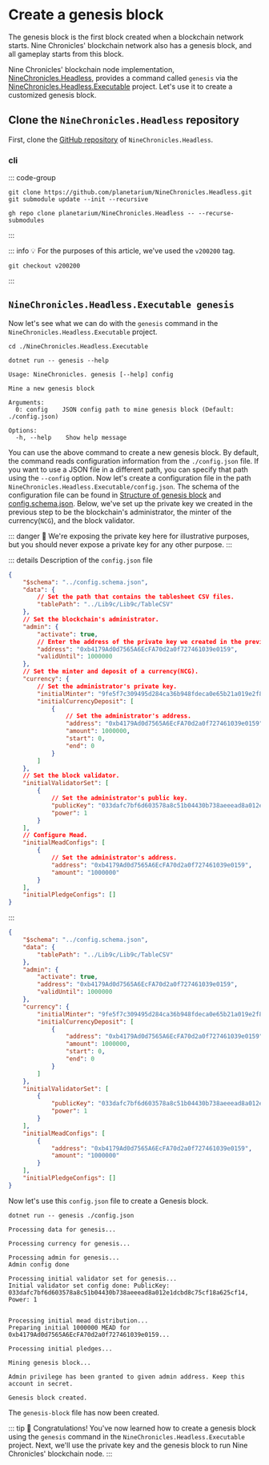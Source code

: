 # Create a genesis block

The genesis block is the first block created when a blockchain network starts. Nine Chronicles' blockchain network also has a genesis block, and all gameplay starts from this block.

Nine Chronicles' blockchain node implementation, [NineChronicles.Headless][nc-headless], provides a command called `genesis` via the [NineChronicles.Headless.Executable][nc-headless-executable] project. Let's use it to create a customized genesis block.

[nc-headless]: https://github.com/planetarium/NineChronicles.Headless
[nc-headless-executable]: https://github.com/planetarium/NineChronicles.Headless/tree/main/NineChronicles.Headless.Executable

## Clone the `NineChronicles.Headless` repository

First, clone the [GitHub repository](https://github.com/planetarium/NineChronicles.Headless) of `NineChronicles.Headless`.

### cli

::: code-group
```shell [git]
git clone https://github.com/planetarium/NineChronicles.Headless.git
git submodule update --init --recursive
```

```shell [gh(GitHub)]
gh repo clone planetarium/NineChronicles.Headless -- --recurse-submodules
```
:::

::: info :bulb:
For the purposes of this article, we've used the `v200200` tag.
```shell
git checkout v200200
```
:::

## `NineChronicles.Headless.Executable genesis`

Now let's see what we can do with the `genesis` command in the `NineChronicles.Headless.Executable` project.

[nc-headless-readme]: https://github.com/planetarium/NineChronicles.Headless?tab=readme-ov-file#create-a-new-genesis-block

```shell
cd ./NineChronicles.Headless.Executable
```
```shell
dotnet run -- genesis --help
```
```console {6}
Usage: NineChronicles. genesis [--help] config

Mine a new genesis block

Arguments:
  0: config    JSON config path to mine genesis block (Default: ./config.json)

Options:
  -h, --help    Show help message
```

You can use the above command to create a new genesis block. By default, the command reads configuration information from the `./config.json` file. If you want to use a JSON file in a different path, you can specify that path using the `--config` option.
Now let's create a configuration file in the path `NineChronicles.Headless.Executable/config.json`. The schema of the configuration file can be found in [Structure of genesis block][structure-of-genesis-block] and [config.schema.json][config-schema-json]. Below, we've set up the private key we created in the previous step to be the blockchain's administrator, the minter of the currency(`NCG`), and the block validator.

[structure-of-genesis-block]: https://github.com/planetarium/NineChronicles.Headless?tab=readme-ov-file#structure-of-genesis-block
[config-schema-json]: https://github.com/planetarium/NineChronicles.Headless/blob/development/config.schema.json

::: danger :rotating_light:
We're exposing the private key here for illustrative purposes, but you should never expose a private key for any other purpose.
:::

::: details Description of the `config.json` file
```json
{
    "$schema": "../config.schema.json",
    "data": {
        // Set the path that contains the tablesheet CSV files.
        "tablePath": "../Lib9c/Lib9c/TableCSV"
    },
    // Set the blockchain's administrator.
    "admin": {
        "activate": true,
        // Enter the address of the private key we created in the previous example.
        "address": "0xb4179Ad0d7565A6EcFA70d2a0f727461039e0159",
        "validUntil": 1000000
    },
    // Set the minter and deposit of a currency(NCG).
    "currency": {
        // Set the administrator's private key.
        "initialMinter": "9fe5f7c309495d284ca36b948fdeca0e65b21a019e2f8a03efd849df88fab102",
        "initialCurrencyDeposit": [
            {
                // Set the administrator's address.
                "address": "0xb4179Ad0d7565A6EcFA70d2a0f727461039e0159",
                "amount": 1000000,
                "start": 0,
                "end": 0
            }
        ]
    },
    // Set the block validator.
    "initialValidatorSet": [
        {
            // Set the administrator's public key.
            "publicKey": "033dafc7bf6d603578a8c51b04430b738aeeead8a012e1dcbd8c75cf18a625cf14",
            "power": 1
        }
    ],
    // Configure Mead.
    "initialMeadConfigs": [
        {
            // Set the administrator's address.
            "address": "0xb4179Ad0d7565A6EcFA70d2a0f727461039e0159",
            "amount": "1000000"
        }
    ],
    "initialPledgeConfigs": []
}
```
:::

```json
{
    "$schema": "../config.schema.json",
    "data": {
        "tablePath": "../Lib9c/Lib9c/TableCSV"
    },
    "admin": {
        "activate": true,
        "address": "0xb4179Ad0d7565A6EcFA70d2a0f727461039e0159",
        "validUntil": 1000000
    },
    "currency": {
        "initialMinter": "9fe5f7c309495d284ca36b948fdeca0e65b21a019e2f8a03efd849df88fab102",
        "initialCurrencyDeposit": [
            {
                "address": "0xb4179Ad0d7565A6EcFA70d2a0f727461039e0159",
                "amount": 1000000,
                "start": 0,
                "end": 0
            }
        ]
    },
    "initialValidatorSet": [
        {
            "publicKey": "033dafc7bf6d603578a8c51b04430b738aeeead8a012e1dcbd8c75cf18a625cf14",
            "power": 1
        }
    ],
    "initialMeadConfigs": [
        {
            "address": "0xb4179Ad0d7565A6EcFA70d2a0f727461039e0159",
            "amount": "1000000"
        }
    ],
    "initialPledgeConfigs": []
}
```

Now let's use this `config.json` file to create a Genesis block.

```shell
dotnet run -- genesis ./config.json 
```
```console
Processing data for genesis...

Processing currency for genesis...

Processing admin for genesis...
Admin config done

Processing initial validator set for genesis...
Initial validator set config done: PublicKey: 033dafc7bf6d603578a8c51b04430b738aeeead8a012e1dcbd8c75cf18a625cf14, Power: 1


Processing initial mead distribution...
Preparing initial 1000000 MEAD for 0xb4179Ad0d7565A6EcFA70d2a0f727461039e0159...

Processing initial pledges...

Mining genesis block...

Admin privilege has been granted to given admin address. Keep this account in secret.

Genesis block created.
```

The `genesis-block` file has now been created.

::: tip :tada:
Congratulations! You've now learned how to create a genesis block using the `genesis` command in the `NineChronicles.Headless.Executable` project. Next, we'll use the private key and the genesis block to run Nine Chronicles' blockchain node.
:::
